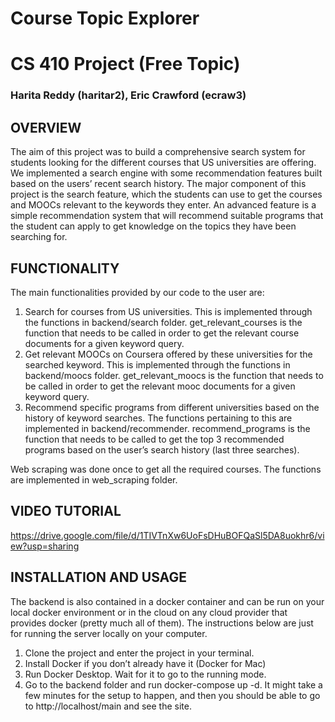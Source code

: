 # Course Topic Explorer
# CS 410 Project (Free Topic)

### Harita Reddy (haritar2), Eric Crawford (ecraw3)

## OVERVIEW

The aim of this project was to build a comprehensive search system for students looking for the different courses that US universities are offering. We implemented a search engine with some recommendation features built based on the users’ recent search history. The major component of this project is the search feature, which the students can use to get the courses and MOOCs relevant to the keywords they enter. An advanced feature is a simple recommendation system that will recommend suitable programs that the student can apply to get knowledge on the topics they have been searching for.

## FUNCTIONALITY

The main functionalities provided by our code to the user are:
1. Search for courses from US universities. This is implemented through the functions in backend/search folder. get_relevant_courses is the function that needs to be called in order to get the relevant course documents for a given keyword query.
2. Get relevant MOOCs on Coursera offered by these universities for the searched keyword. This is implemented through the functions in backend/moocs folder. get_relevant_moocs is the function that needs to be called in order to get the relevant mooc documents for a given keyword query.
3. Recommend specific programs from different universities based on the history of keyword searches. The functions pertaining to this are implemented in backend/recommender. recommend_programs is the function that needs to be called to get the top 3 recommended programs based on the user’s search history (last three searches).

Web scraping was done once to get all the required courses. The functions are implemented in web_scraping folder.

## VIDEO TUTORIAL
https://drive.google.com/file/d/1TIVTnXw6UoFsDHuBOFQaSl5DA8uokhr6/view?usp=sharing

## INSTALLATION AND USAGE

The backend is also contained in a docker container and can be run on your local docker environment or in the cloud on any cloud provider that provides docker (pretty much all of them). The instructions below are just for running the server locally on your computer.

1. Clone the project and enter the project in your terminal.
2. Install Docker if you don’t already have it (Docker for Mac)
3. Run Docker Desktop. Wait for it to go to the running mode.
4. Go to the backend folder and run docker-compose up -d. It might take a few minutes for the setup to happen, and then you should be able to go to http://localhost/main and see the site.

